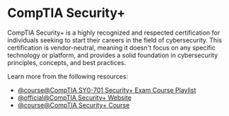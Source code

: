 # CompTIA Security+

CompTIA Security+ is a highly recognized and respected certification for individuals seeking to start their careers in the field of cybersecurity. This certification is vendor-neutral, meaning it doesn't focus on any specific technology or platform, and provides a solid foundation in cybersecurity principles, concepts, and best practices.

Learn more from the following resources:

- [@course@CompTIA SY0-701 Security+ Exam Course Playlist](https://www.youtube.com/playlist?list=PLG49S3nxzAnl4QDVqK-hOnoqcSKEIDDuv)
- [@official@CompTIA Security+ Website](https://www.comptia.org/certifications/security)
- [@course@CompTIA Security+ Course](https://www.youtube.com/watch?v=yLf2jRY39Rc&list=PLIhvC56v63IIyU0aBUed4qwP0nSCORAdB)
